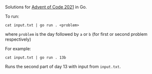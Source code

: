 Solutions for [Advent of Code 2021](https://adventofcode.com/2021) in Go.

To run: 

```
cat input.txt | go run . <problem>
```

where `problem` is the day followed by `a` or `b` (for first or second problem respectively)

For example:

```
cat input.txt | go run . 13b
```

Runs the second part of day 13 with input from `input.txt`.